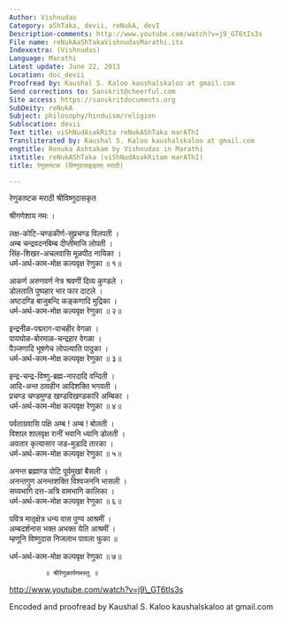 ```yaml
---
Author: Vishnudas
Category: aShTaka, devii, reNukA, devI
Description-comments: http://www.youtube.com/watch?v=j9_GT6tIs3s
File name: reNukAaShTakaVishnudasMarathi.itx
Indexextra: (Vishnudas)
Language: Marathi
Latest update: June 22, 2013
Location: doc_devii
Proofread by: Kaushal S. Kaloo kaushalskaloo at gmail.com
Send corrections to: Sanskrit@cheerful.com
Site access: https://sanskritdocuments.org
SubDeity: reNukA
Subject: philosophy/hinduism/religion
Sublocation: devii
Text title: viShNudAsakRita reNukAShTaka marAThI
Transliterated by: Kaushal S. Kaloo kaushalskaloo at gmail.com
engtitle: Renuka Ashtakam by Vishnudas in Marathi
itxtitle: reNukAShTaka (viShNudAsakRitam marAThI)
title: रेणुकाष्टक (विष्णुदासकृइतम् मराठी)

---
```

  
 रेणुकाष्टक मराठी श्रीविष्णुदासकृत   
  
श्रीगणेशाय नमः ।  
  
लक्ष-कोटि-चण्डकीर्ण-सुप्रचण्ड विलपती ।  
अम्ब  चन्द्रवदनबिम्ब दीप्तीमाजि लोपती ।  
सिंह-शिखर-अचलवासि मूळपीठ नायिका ।  
धर्म-अर्थ-काम-मोक्ष कल्पवृक्ष रेणुका ॥ १॥  
  
आकर्ण अरुणवर्ण नेत्र श्रवणीं दिव्य कुण्डले ।  
डोलताति पुष्पहार भार फार दाटले ।  
अष्टदण्डि बाजुबन्दि कङ्कणादि मुद्रिका ।  
धर्म-अर्थ-काम-मोक्ष कल्पवृक्ष रेणुका ॥ २॥  
  
इन्द्रनीळ-पद्मराग-पाचहीर वेगळा ।  
पायघोळ-बोरमाळ-चन्द्रहार वेगळा ।  
पैञ्जणादि भूषणेच लोपल्याति पादुका ।  
धर्म-अर्थ-काम-मोक्ष कल्पवृक्ष रेणुका ॥ ३॥  
  
इन्द्र-चन्द्र-विष्णु-ब्रह्म-नारदादि वन्दिती ।  
आदि-अन्त ठावहीन आदिशक्ति भगवती ।  
प्रचण्ड चण्डमुण्ड खण्डविखण्डकारि अम्बिका ।  
धर्म-अर्थ-काम-मोक्ष कल्पवृक्ष रेणुका ॥ ४॥  
  
पर्वताग्रवासि पक्षि अम्ब ! अम्ब ! बोलती ।  
विशाल शालवृक्ष रानीं भवानि ध्यानि डोलती ।  
अवतार कृत्यासार जड-मुडादि तारका ।  
धर्म-अर्थ-काम-मोक्ष कल्पवृक्ष रेणुका ॥ ५॥  
  
अनन्त ब्रह्माण्ड पोटि पूर्वमुखां बैसली ।  
अनन्तगुण अनन्तशक्ति विश्वजननि भासली ।  
सव्यभागि दत्त-अत्रि वामभागि कालिका ।  
धर्म-अर्थ-काम-मोक्ष कल्पवृक्ष रेणुका ॥ ६॥  
  
पवित्र मातृक्षेत्र धन्य वास पुण्य आश्रमीं ।  
अम्बदर्शनास भक्त अभक्त येति आश्रमीं ।  
म्हणूनि विष्णुदास निजलाभ पावला फुका ॥  
  
धर्म-अर्थ-काम-मोक्ष कल्पवृक्ष रेणुका ॥ ७॥  
  
             ॥ श्रीरेणुकार्पणमस्तु ॥   
  
   
  
http://www.youtube.com/watch?v=j9\_GT6tIs3s  
  
Encoded and proofread by Kaushal S. Kaloo  kaushalskaloo at  gmail.com  
  
  
